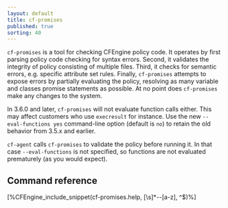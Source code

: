 ```yaml
---
layout: default
title: cf-promises
published: true
sorting: 40
---
```


`cf-promises` is a  tool for checking CFEngine policy code. It operates by
first parsing policy code checking for syntax errors. Second, it validates the
integrity of policy consisting of multiple files. Third, it checks for
semantic errors, e.g. specific attribute set rules. Finally, `cf-promises`
attempts to expose errors by partially evaluating the policy, resolving as
many variable and classes promise statements as possible. At no point does
`cf-promises` make any changes to the system.

In 3.6.0 and later, `cf-promises` will not evaluate function calls
either.  This may affect customers who use `execresult` for instance.
Use the new `--eval-functions yes` command-line option (default is
`no`) to retain the old behavior from 3.5.x and earlier.

`cf-agent` calls `cf-promises` to validate the policy before running
it.  In that case `--eval-functions` is not specified, so functions
are not evaluated prematurely (as you would expect).

## Command reference

[%CFEngine_include_snippet(cf-promises.help, [\s]*--[a-z], ^$)%]
